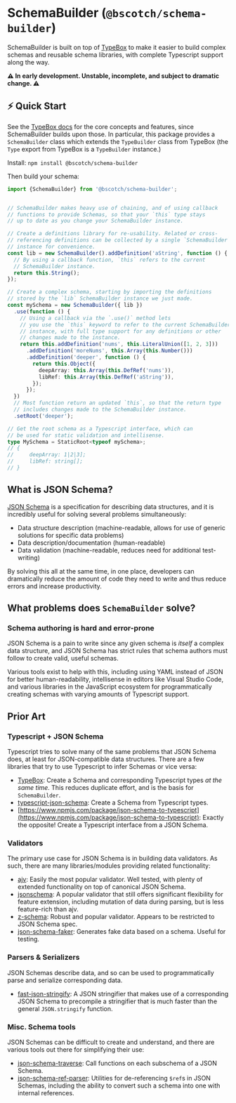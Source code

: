 # SchemaBuilder (`@bscotch/schema-builder`)

SchemaBuilder is built on top of [TypeBox](https://github.com/sinclairzx81/typebox) to make it easier to build complex schemas and reusable schema libraries, with complete Typescript support along the way.

**⚠ In early development. Unstable, incomplete, and subject to dramatic change. ⚠**


## ⚡ Quick Start

See the [TypeBox docs](https://github.com/sinclairzx81/typebox) for the core concepts and features, since SchemaBuilder builds upon those. In particular, this package provides a `SchemaBuilder` class which extends the `TypeBuilder` class from TypeBox (the `Type` export from TypeBox is a `TypeBuilder` instance.)

Install: `npm install @bscotch/schema-builder`

Then build your schema:

```ts
import {SchemaBuilder} from '@bscotch/schema-builder';


// SchemaBuilder makes heavy use of chaining, and of using callback
// functions to provide Schemas, so that your `this` type stays
// up to date as you change your SchemaBuilder instance.

// Create a definitions library for re-usability. Related or cross-
// referencing definitions can be collected by a single `SchemaBuilder`
// instance for convenience.
const lib = new SchemaBuilder().addDefinition('aString', function () {
  // By using a callback function, `this` refers to the current
  // SchemaBuilder instance.
  return this.String();
});

// Create a complex schema, starting by importing the definitions
// stored by the `lib` SchemaBuilder instance we just made.
const mySchema = new SchemaBuilder({ lib })
  .use(function () {
    // Using a callback via the `.use()` method lets
    // you use the `this` keyword to refer to the current SchemaBuilder
    // instance, with full type support for any definitions or other
    // changes made to the instance.
    return this.addDefinition('nums', this.LiteralUnion([1, 2, 3]))
      .addDefinition('moreNums', this.Array(this.Number()))
      .addDefinition('deeper', function () {
        return this.Object({
          deepArray: this.Array(this.DefRef('nums')),
          libRef: this.Array(this.DefRef('aString')),
        });
      });
  })
  // Most function return an updated `this`, so that the return type
  // includes changes made to the SchemaBuilder instance.
  .setRoot('deeper');

// Get the root schema as a Typescript interface, which can
// be used for static validation and intellisense.
type MySchema = StaticRoot<typeof mySchema>;
// {
//     deepArray: 1|2|3];
//     libRef: string[];
// }

```

## What is JSON Schema?

[JSON Schema](https://json-schema.org/) is a specification for describing data structures, and it is incredibly useful for solving several problems simultaneously:

- Data structure description (machine-readable, allows for use of generic solutions for specific data problems)
- Data description/documentation (human-readable)
- Data validation (machine-readable, reduces need for additional test-writing)

By solving this all at the same time, in one place, developers can dramatically reduce the amount of code they need to write and thus reduce errors and increase productivity.

## What problems does `SchemaBuilder` solve?

### Schema authoring is hard and error-prone

JSON Schema is a pain to write since any given schema is *itself* a complex data structure, and JSON Schema has strict rules that schema authors must follow to create valid, useful schemas.

Various tools exist to help with this, including using YAML instead of JSON for better human-readability, intellisense in editors like Visual Studio Code, and various libraries in the JavaScript ecosystem for programmatically creating schemas with varying amounts of Typescript support.

## Prior Art

### Typescript + JSON Schema

Typescript tries to solve many of the same problems that JSON Schema does, at least for JSON-compatible data structures. There are a few libraries that try to use Typescript to infer Schemas or vice versa:

- [TypeBox](https://github.com/sinclairzx81/typebox): Create a Schema and corresponding Typescript types *at the same time*. This reduces duplicate effort, and is the basis for `SchemaBuilder`.
- [typescript-json-schema](https://www.npmjs.com/package/typescript-json-schema): Create a Schema from Typescript types.
- [https://www.npmjs.com/package/json-schema-to-typescript](https://www.npmjs.com/package/json-schema-to-typescript): Exactly the opposite! Create a Typescript interface from a JSON Schema.


### Validators

The primary use case for JSON Schema is in building data validators. As such, there are many libraries/modules providing related functionality:

- [ajv](https://ajv.js.org/): Easily the most popular validator. Well tested, with plenty of extended functionality on top of canonical JSON Schema.
- [jsonschema](https://github.com/tdegrunt/jsonschema#readme): A popular validator that still offers significant flexibility for feature extension, including mutation of data during parsing, but is less feature-rich than ajv.
- [z-schema](https://github.com/zaggino/z-schema#readme): Robust and popular validator. Appears to be restricted to JSON Schema spec.
- [json-schema-faker](https://www.npmjs.com/package/json-schema-faker): Generates fake data based on a schema. Useful for testing.

### Parsers & Serializers

JSON Schemas describe data, and so can be used to programmatically parse and serialize corresponding data.

- [fast-json-stringify](https://www.npmjs.com/package/fast-json-stringify): A JSON stringifier that makes use of a corresponding JSON Schema to precompile a stringifier that is much faster than the general `JSON.stringify` function.


### Misc. Schema tools

JSON Schemas can be difficult to create and understand, and there are various tools out there for simplifying their use:

- [json-schema-traverse](https://www.npmjs.com/package/json-schema-traverse): Call functions on each subschema of a JSON Schema.
- [json-schema-ref-parser](https://www.npmjs.com/package/json-schema-ref-parser): Utilities for de-referencing `$ref`s in JSON Schemas, including the ability to convert such a schema into one with internal references.

